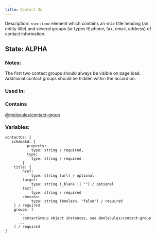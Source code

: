 ```yaml
---
title: Contact Us
---
```

Description: `<section>` element which contains an `<h4>` title heading (an entity title) and several groups (or types IE phone, fax, email, address) of contact information.

## State: ALPHA

### Notes:
The first two contact groups should always be visible on page load.  Additional contact groups should be hidden within the accordion.

### Used In:

### Contains
[@molecules/contact-group](?p=molecules-contact-group)

### Variables:
~~~
contactUs: {
   schemaSd: {
          property: 
            type: string / required,
          type: 
            type: string / required
        }
    title: {
        href:
            type: string (url) / optional
        target:
            type: string (_blank || "") / optional
        text:
            type: string / required
        chevron:
            type: string (boolean, "false") / required
    } / required
    groups: [
      ...
        contactGroup object instances, see @molecules/contact-group
      ...
    ] / required
}
~~~
